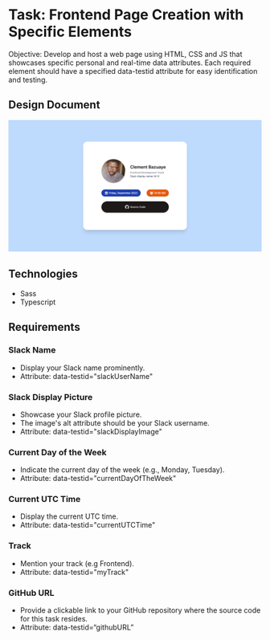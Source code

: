 # Task: Frontend Page Creation with Specific Elements

 Objective: Develop and host a web page using HTML, CSS and JS that showcases specific personal and real-time data attributes. Each required element should have a specified data-testid attribute for easy identification and testing.

## Design Document

![Frontend Task one hng 2023](assets/Frontend.png)

## Technologies

- Sass
- Typescript

## Requirements

### Slack Name

- Display your Slack name prominently.
- Attribute: data-testid="slackUserName"

### Slack Display Picture

- Showcase your Slack profile picture.
- The image's alt attribute should be your Slack username.
- Attribute: data-testid="slackDisplayImage"

### Current Day of the Week

- Indicate the current day of the week (e.g., Monday, Tuesday).
- Attribute: data-testid="currentDayOfTheWeek"

### Current UTC Time

- Display the current UTC time.
- Attribute: data-testid="currentUTCTime"

### Track

- Mention your track (e.g Frontend).
- Attribute: data-testid="myTrack"

### GitHub URL

- Provide a clickable link to your GitHub repository where the source code for this task resides.
- Attribute: data-testid=“githubURL”
